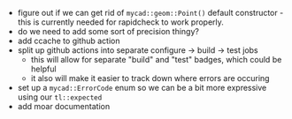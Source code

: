 - figure out if we can get rid of `mycad::geom::Point()` default constructor -
  this is currently needed for rapidcheck to work properly.
- do we need to add some sort of precision thingy?
- add ccache to github action
- split up github actions into separate configure → build → test jobs
    - this will allow for separate "build" and "test" badges, which could be
      helpful
    - it also will make it easier to track down where errors are occuring
- set up a `mycad::ErrorCode` enum so we can be a bit more expressive using our
  `tl::expected`
- add moar documentation
